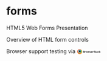 # forms
HTML5 Web Forms Presentation

Overview of HTML form controls

Browser support testing via 
<a href="https://browserstack.com"><img src="images/images_why2/browserstack.png" style="max-height: 1em; max-width: 50%;" valign="bottom" alt="browserstack"></a>
